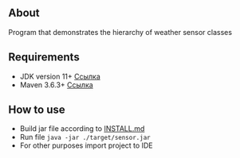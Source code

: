## About
Program that demonstrates the hierarchy of weather sensor classes

## Requirements
- JDK version 11+ [Ссылка](https://www.oracle.com/java/technologies/javase-jdk11-downloads.html)
- Maven 3.6.3+ [Ссылка](https://maven.apache.org/download.cgi)

## How to use
- Build jar file according to [INSTALL.md](https://github.com/kondrashovaq/sensor/blob/master/INSTALL.md)
- Run file `java -jar ./target/sensor.jar`
- For other purposes import project to IDE